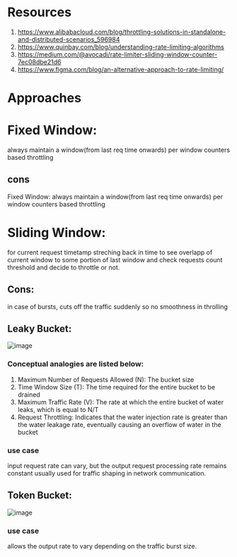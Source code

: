 # Resources
1. https://www.alibabacloud.com/blog/throttling-solutions-in-standalone-and-distributed-scenarios_596984
2. https://www.quinbay.com/blog/understanding-rate-limiting-algorithms
3. https://medium.com/@avocadi/rate-limiter-sliding-window-counter-7ec08dbe21d6
4. https://www.figma.com/blog/an-alternative-approach-to-rate-limiting/

# Approaches
# Fixed Window: 
always maintain a window(from last req time onwards) per window counters based throttling

## cons
Fixed Window: always maintain a window(from last req time onwards) per window counters based throttling

# Sliding Window: 
for current request timetamp streching back in time to see overlapp of current window to some portion of last window and check requests count threshold and decide to throttle or not.

## Cons: 
in case of bursts, cuts off the traffic suddenly so no smoothness in throlling

## Leaky Bucket:
![image](https://github.com/khatwaniNikhil/RateLimiter/assets/3686308/06caa5f3-3e9b-4801-8f99-78c666f87e6d)

### Conceptual analogies are listed below:
1. Maximum Number of Requests Allowed (N): The bucket size
2. Time Window Size (T): The time required for the entire bucket to be drained
3. Maximum Traffic Rate (V): The rate at which the entire bucket of water leaks, which is equal to N/T
4. Request Throttling: Indicates that the water injection rate is greater than the water leakage rate, eventually causing an overflow of water in the bucket

### use case
input request rate can vary, but the output request processing rate remains constant
usually used for traffic shaping in network communication.

## Token Bucket:
![image](https://github.com/khatwaniNikhil/RateLimiter/assets/3686308/0490a8b0-3546-4d25-8e08-c1b1d018325c)

### use case
allows the output rate to vary depending on the traffic burst size.




